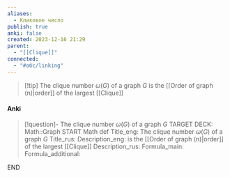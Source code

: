 ```yaml
---
aliases:
  - Кликовое число
publish: true
anki: false
created: 2023-12-16 21:29
parent:
  - "[[Clique]]"
connected:
  - "#обс/linking"
---
```


> [!tip] The clique number $ω(G)$ of a graph $G$ 
is the [[Order of graph (n)|order]] of the largest [[Clique]]


#### Anki
> [!question]- The clique number $ω(G)$ of a graph $G$ 
TARGET DECK: Math::Graph
START
Math def
Title_eng: The clique number $ω(G)$ of a graph $G$ 
Title_rus: 
Description_eng: is the [[Order of graph (n)|order]] of the largest [[Clique]]
Description_rus: 
Formula_main: 
Formula_additional:
<!--ID: 1705261600873-->
END









